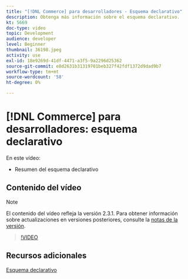 ```yaml
---
title: "[!DNL Commerce] para desarrolladores - Esquema declarativo"
description: Obtenga más información sobre el esquema declarativo.
kt: 5669
doc-type: video
topic: Development
audience: developer
level: Beginner
thumbnail: 36198.jpeg
activity: use
exl-id: 18e9269d-41df-4471-a3f5-9a2296d25362
source-git-commit: e8d2631b31319701beb327f42fdf1372d9dad9b7
workflow-type: tm+mt
source-wordcount: '58'
ht-degree: 0%

---
```


# [!DNL Commerce] para desarrolladores: esquema declarativo

En este vídeo:

- Resumen del esquema declarativo

## Contenido del vídeo

>[!NOTE]
>
>El contenido del vídeo refleja la versión 2.3.1. Para obtener información sobre actualizaciones en versiones posteriores, consulte la [notas de la versión](https://experienceleague.adobe.com/docs/commerce-operations/release/notes/overview.html).

>[!VIDEO](https://video.tv.adobe.com/v/36198?quality=12&learn=on)

## Recursos adicionales

[Esquema declarativo](https://developer.adobe.com/commerce/php/development/components/declarative-schema/)
